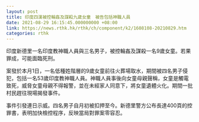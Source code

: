```yaml
---
layout: post
title: 印度四漢被控輪姦及謀殺九歲女童　被告包括神職人員
date: 2021-08-29 16:15:45.000000000 +08:00
link: https://news.rthk.hk/rthk/ch/component/k2/1608108-20210829.htm
categories: rthk
---
```


印度新德里一名印度教神職人員與三名男子，被控輪姦及謀殺一名9歲女童。若果罪成，可能面臨死刑。

案發於本月1日，一名低種姓階層的9歲女童前往火葬場取水，期間被四名男子侵犯，包括一名53歲印度教神職人員。神職人員事後向女童母親聲稱，女童是觸電致死，威脅女童母親不得報警，並在未經家人同意下，將女童遺體火化。期間一批村民趕往現場揭發事件。

事件引發連日示威。四名男子自月初被扣押至今。新德里警方公布長達400頁的控罪書，表明加快檢控程序，反映當局對罪案零容忍。
